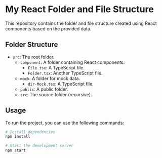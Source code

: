 # My React Folder and File Structure

This repository contains the folder and file structure created using React components based on the provided data.

## Folder Structure

- `src`: The root folder.
  - `component`: A folder containing React components.
    - `File.tsx`: A TypeScript file.
    - `Folder.tsx`: Another TypeScript file.
  - `mock`: A folder for mock data.
    - `dir-Mock.tsx`: A TypeScript file.
  - `public`: A public folder.
  - `src`: The source folder (recursive).

## Usage

To run the project, you can use the following commands:

```bash
# Install dependencies
npm install

# Start the development server
npm start
